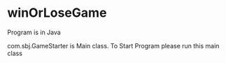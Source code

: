 # winOrLoseGame
Program is in Java 

com.sbj.GameStarter is Main class. To Start Program please run this main class
